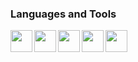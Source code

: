<!--
**Software Developer student**
-->

### Languages and Tools
<img align="left" width=35px src="https://cdn.jsdelivr.net/gh/devicons/devicon/icons/cplusplus/cplusplus-original.svg" />
<img align="left" width=35px src="https://cdn.jsdelivr.net/gh/devicons/devicon/icons/html5/html5-original.svg" />
<img align="left" width=35px src="https://cdn.jsdelivr.net/gh/devicons/devicon/icons/css3/css3-original.svg" />
<img align="left" width=35px src="https://cdn.jsdelivr.net/gh/devicons/devicon/icons/linux/linux-original.svg" />
<img align="left" width=35px src="https://cdn.jsdelivr.net/gh/devicons/devicon/icons/github/github-original.svg" />
<br />

#

<!-- 
### Stats
![Anurag's GitHub stats](https://github-readme-stats.vercel.app/api?username=ParkerTennier&show_icons=true&theme=radical)



## Currently Learning
<img align="left" width=45px src="https://cdn.jsdelivr.net/gh/devicons/devicon/icons/csharp/csharp-original.svg" />
<img align="left" width=45px src="https://cdn.jsdelivr.net/gh/devicons/devicon/icons/javascript/javascript-original.svg" />
<img align="left" width=45px src="https://cdn.jsdelivr.net/gh/devicons/devicon/icons/java/java-original.svg" />
<img align="left" width=45px src="https://cdn.jsdelivr.net/gh/devicons/devicon/icons/react/react-original.svg" />
<br>
-->
